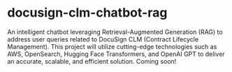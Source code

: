# docusign-clm-chatbot-rag
An intelligent chatbot leveraging Retrieval-Augmented Generation (RAG) to address user queries related to DocuSign CLM (Contract Lifecycle Management). This project will utilize cutting-edge technologies such as AWS, OpenSearch, Hugging Face Transformers, and OpenAI GPT to deliver an accurate, scalable, and efficient solution. Coming soon!

